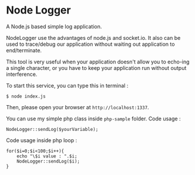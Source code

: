 # Node Logger
A Node.js based simple log application. 

NodeLogger use the advantages of node.js and socket.io. It also can be used to trace/debug our application without waiting out application to end/terminate.

This tool is very useful when your application doesn't allow you to echo-ing a single character, or you have to keep your application run without output interference.


To start this service, you can type this in terminal :

```
$ node index.js
```

Then, please open your browser at ```http://localhost:1337```.

You can use my simple php class inside ```php-sample``` folder. Code usage :

```
NodeLogger::sendLog($yourVariable);
```

Code usage inside php loop :

```
for($i=0;$i<100;$i++){
	echo "\$i value : ".$i;
	NodeLogger::sendLog($i);
}
```